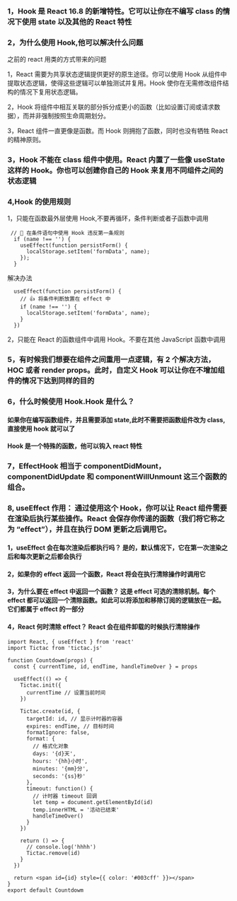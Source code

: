 <!--
 * @Description: Hook简介
 * @Author: xiao.zhang
 * @Date: 2020-09-08 14:11:34
 * @LastEditors: xiao.zhang
 * @LastEditTime: 2020-10-09 14:36:17
-->

### 1，Hook 是 React 16.8 的新增特性。它可以让你在不编写 class 的情况下使用 state 以及其他的 React 特性

### 2，为什么使用 Hook,他可以解决什么问题

之前的 react 用类的方式带来的问题

1，React 需要为共享状态逻辑提供更好的原生途径。你可以使用 Hook 从组件中提取状态逻辑，使得这些逻辑可以单独测试并复用。Hook 使你在无需修改组件结构的情况下复用状态逻辑。

2，Hook 将组件中相互关联的部分拆分成更小的函数（比如设置订阅或请求数据），而并非强制按照生命周期划分。

3，React 组件一直更像是函数。而 Hook 则拥抱了函数，同时也没有牺牲 React 的精神原则。

### 3，Hook 不能在 class 组件中使用。React 内置了一些像 useState 这样的 Hook。你也可以创建你自己的 Hook 来复用不同组件之间的状态逻辑

### 4,Hook 的使用规则

1，只能在函数最外层使用 Hook,不要再循环，条件判断或者子函数中调用

```
 // 🔴 在条件语句中使用 Hook 违反第一条规则
  if (name !== '') {
    useEffect(function persistForm() {
      localStorage.setItem('formData', name);
    });
  }
```

解决办法

```
  useEffect(function persistForm() {
    // 👍 将条件判断放置在 effect 中
    if (name !== '') {
      localStorage.setItem('formData', name);
    }
  })
```

2，只能在 React 的函数组件中调用 Hook。不要在其他 JavaScript 函数中调用

### 5，有时候我们想要在组件之间重用一点逻辑，有 2 个解决方法，HOC 或者 render props。此时，自定义 Hook 可以让你在不增加组件的情况下达到同样的目的

### 6，什么时候使用 Hook.Hook 是什么？

#### 如果你在编写函数组件，并且需要添加 state,此时不需要把函数组件改为 class,直接使用 hook 就可以了

#### Hook 是一个特殊的函数，他可以钩入 react 特性

### 7，EffectHook 相当于 componentDidMount，componentDidUpdate 和 componentWillUnmount 这三个函数的组合。

### 8, useEffect 作用： 通过使用这个 Hook，你可以让 React 组件需要在渲染后执行某些操作。React 会保存你传递的函数（我们将它称之为 “effect”），并且在执行 DOM 更新之后调用它。

#### 1，useEffect 会在每次渲染后都执行吗？ 是的，默认情况下，它在第一次渲染之后和每次更新之后都会执行

#### 2，如果你的 effect 返回一个函数，React 将会在执行清除操作时调用它

#### 3，为什么要在 effect 中返回一个函数？ 这是 effect 可选的清除机制。每个 effect 都可以返回一个清除函数。如此可以将添加和移除订阅的逻辑放在一起。它们都属于 effect 的一部分

#### 4，React 何时清除 effect？ React 会在组件卸载的时候执行清除操作

```
import React, { useEffect } from 'react'
import Tictac from 'tictac.js'

function Countdowm(props) {
  const { currentTime, id, endTime, handleTimeOver } = props

  useEffect(() => {
    Tictac.init({
      currentTime // 设置当前时间
    })

    Tictac.create(id, {
      targetId: id, // 显示计时器的容器
      expires: endTime, // 目标时间
      formatIgnore: false,
      format: {
        // 格式化对象
        days: '{d}天',
        hours: '{hh}小时',
        minutes: '{mm}分',
        seconds: '{ss}秒'
      },
      timeout: function() {
        // 计时器 timeout 回调
        let temp = document.getElementById(id)
        temp.innerHTML = '活动已结束'
        handleTimeOver()
      }
    })

    return () => {
      // console.log('hhhh')
      Tictac.remove(id)
    }
  })

  return <span id={id} style={{ color: '#003cff' }}></span>
}
export default Countdowm

```
